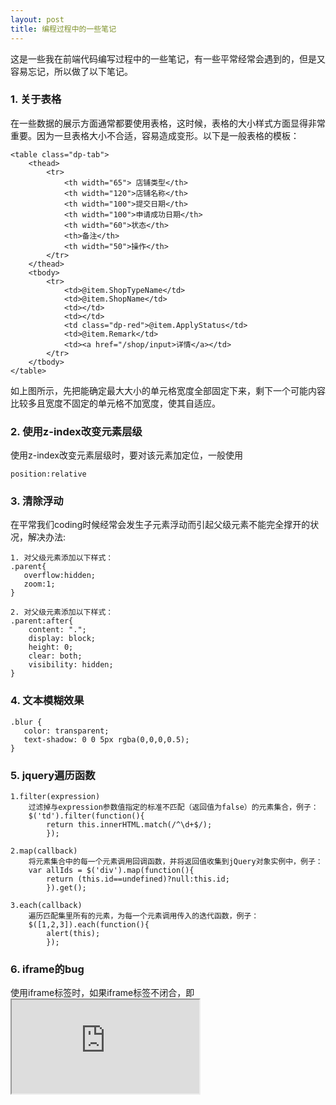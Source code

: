 ```yaml
---
layout: post
title: 编程过程中的一些笔记
---
```

这是一些我在前端代码编写过程中的一些笔记，有一些平常经常会遇到的，但是又容易忘记，所以做了以下笔记。

### 1. 关于表格

在一些数据的展示方面通常都要使用表格，这时候，表格的大小样式方面显得非常重要。因为一旦表格大小不合适，容易造成变形。以下是一般表格的模板：

```
<table class="dp-tab">
    <thead>
        <tr>
            <th width="65"> 店铺类型</th>
            <th width="120">店铺名称</th>
            <th width="100">提交日期</th>
            <th width="100">申请成功日期</th>
            <th width="60">状态</th>
            <th>备注</th>
            <th width="50">操作</th>
        </tr>
    </thead>
    <tbody>
        <tr>
            <td>@item.ShopTypeName</td>
            <td>@item.ShopName</td>
            <td></td>
            <td></td>
            <td class="dp-red">@item.ApplyStatus</td>
            <td>@item.Remark</td>
            <td><a href="/shop/input>详情</a></td>
        </tr>
    </tbody>
</table>
```
如上图所示，先把能确定最大大小的单元格宽度全部固定下来，剩下一个可能内容比较多且宽度不固定的单元格不加宽度，使其自适应。
### 2. 使用z-index改变元素层级

使用z-index改变元素层级时，要对该元素加定位，一般使用
```
position:relative
```

### 3. 清除浮动
在平常我们coding时候经常会发生子元素浮动而引起父级元素不能完全撑开的状况，解决办法:

```
1. 对父级元素添加以下样式：
.parent{
   overflow:hidden;
   zoom:1; 
}

2. 对父级元素添加以下样式：
.parent:after{
    content: ".";
    display: block;
    height: 0;
    clear: both;
    visibility: hidden;
}
```

### 4. 文本模糊效果

```
.blur {
   color: transparent;
   text-shadow: 0 0 5px rgba(0,0,0,0.5);
}
```

### 5. jquery遍历函数

```
1.filter(expression)
    过滤掉与expression参数值指定的标准不匹配（返回值为false）的元素集合，例子：
    $('td').filter(function(){
        return this.innerHTML.match(/^\d+$/);
        });
        
2.map(callback)
    将元素集合中的每一个元素调用回调函数，并将返回值收集到jQuery对象实例中，例子：
    var allIds = $('div').map(function(){
        return (this.id==undefined)?null:this.id;
        }).get();

3.each(callback)
    遍历匹配集里所有的元素，为每一个元素调用传入的迭代函数，例子：
    $([1,2,3]).each(function(){
        alert(this);
        });
```

### 6. iframe的bug

使用iframe标签时，如果iframe标签不闭合，即<iframe src="http://www.baidu.com" />会导致iframe标签后面的js代码不执行，所以iframe标签最好是写成：
```
<iframe src=""></iframe>
```

### 7. 鼠标放在图片上，图片放大显示

```
    var imgWid = 0 ;
    var imgHei = 0 ; //变量初始化
    var big = 1.1;//放大倍数
    $('.sw-con1,.sw-con2,.sw-con3').hover(function() {
        $(this).find("img").stop(true,true);
        var imgWid2 = 0;
        var imgHei2 = 0;//局部变量
        imgWid = $(this).find("img").width();
        imgHei = $(this).find("img").height();
        imgWid2 = imgWid * big;
        imgHei2 = imgHei * big;
        $(this).find('img').animate({
            width: imgWid2,
            height: imgHei2
        },"slow"
        );
    }, function() {
        $(this).find("img").stop().animate({"width":imgWid,"height":imgHei});
    });
```

### 8. 解决img标签间距问题

关于img标签间距问题：
  多个img之间有间距，包含img标签的div之间有间距块级元素包含内联元素如图片文字等时，内联元素默认是和父级元素的baseline（基线）对齐的，而baseline又和父级元素底边有一定的距离（这个距离和font有关，不一定是5px），所以以上代码的效果中不同div之间有间隙，这是因为图片与父元素的底边有距离。说到baseline呢，其实它是vertical-align属性的默认值，vertical-align属性是设置元素的垂直排列的，用来定义行内元素的基线相对于该元素所在行的基线的垂直对齐，除了baseline对齐方式之外，还可以是sub | super | top | text-top | middle | bottom | text-bottom |inherit（任何的版本的Internet Explorer （包括 IE8）都不支持属性值 "inherit"）。

　　知道了问题产生的原因，就好对症下药解决问题了，其实就是要消除baseline对齐方式产生的距离。所以，
　　方法1:很容易想到，把对齐方式改一下不就好了，于是设置img的vertical-align属性为bottom；

　　方法2:就是上文说的给父元素加上font-size:0的属性，既然这个距离和font有关，那么把字体大小设为0，总该没有距离了吧；

　　方法3：可由方法二想到，既然为0可以，那把行高设的很小可不可以呢？经试验发现，本例图片大小为200px，设line-height不大于12就能够消除间隙了，鉴于这个距离一般是5px，所以可以把line-height设为5px左右；
    
　　另外一个间隙是多个img标签的左右间隙，是由于img标签是行内元素，而事实是当行内元素之间有“回车”、“tab”、“空格”时就会出现间隙。

　　所以方法就是上文提到的，去掉img标签之间所有的空格，如果又不想把所有连续的行内元素写到一行，可以多行注释，把空格回车什么的注释掉，就像下图这样；当连续的行内元素不是img时，也可以通过设置父元素的font-size为0来消除左右间隙。
方法四：把img变成块级元素

### 9. 移动端字体设置：

``` 
   body {
        font-family: "Helvetica Neue", Helvetica, STHeiTi, sans-serif;
    }
    //使用rem单位时，html的字体一般设置
    @media only screen and (min-width: 641px)
        html {
            font-size: 125%!important;
        }
    @media only screen and (min-width: 561px)
        html {
            font-size: 109%!important;
        }
    @media only screen and (min-width: 481px)
        html {
            font-size: 94%!important;
        }
    html {
        font-size: 62.5%;
    }
```

### 10. chrome浏览器，将html网页中input [file] 元素css样式中的'cursor'属性设置为'pointer'，但是鼠标移上去后的形状还是箭头。
解决办法：

为input [file]元素添加css样式：
```
font-size：0;
cursor:pointer;

```

### 11. 模拟input[file]上传按钮，以及文件名获取方法如下：

```
<a class="file-con" href="#">
    选择文件
    <input id="orderFile" type="file" />
</a>
<style>
.file-con {
    vertical-align: middle;
    text-align: center;
    line-height: 32px;
    color: #666;
    text-decoration: none;
    display: inline-block;
    width: 80px;
    height: 32px;
    background: #f6f6f6;
    position: relative;
    overflow: hidden;
    border: 1px solid #ccc;
    border-radius: 5px;
}

.file-con:hover {
    background: #efefef;
}

.file-con input {
    position: absolute;
    right: 0;
    top: 0;
    opacity: 0;
    filter: alpha(opacity=0);
    width: 80px;
    height: 32px;
    outline: none;
}
</style>
<script>
    /**
     *获取文件名
     */
    function getFileName(path) {
        var pos1 = path.lastIndexOf('/');
        var pos2 = path.lastIndexOf('\\');
        var pos = Math.max(pos1, pos2)
        if (pos < 0)
            return path;
        else
            return path.substring(pos + 1);
    }
</script>                  
```